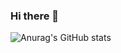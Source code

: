 ### Hi there 👋

![Anurag's GitHub stats](https://github-readme-stats.vercel.app/api?username=RomanNebelskyi&show_icons=true&theme=radical)
